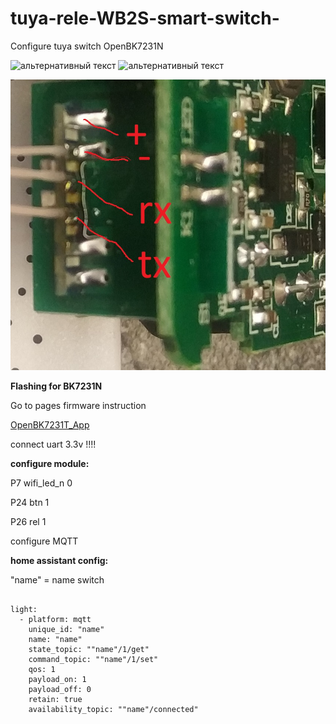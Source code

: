 # tuya-rele-WB2S-smart-switch-

<p>
Configure tuya switch OpenBK7231N
</p>
<img src="https://github.com/Alexxx113/tuya-rele-WB2S-smart-switch-/blob/main/IMG_20220717_025042.jpg" alt="альтернативный текст" />
<img src="https://github.com/Alexxx113/tuya-rele-WB2S-smart-switch-/blob/main/IMG_20220717_025051.jpg" alt="альтернативный текст" />
<p></p>



<img src="https://github.com/Alexxx113/tuya-rele-WB2S-smart-switch-/blob/main/rele%20uart.jpg" alt="альтернативный текст" />

<p></p>
<b>Flashing for <red>BK7231N</red></b>
<p></p>
<p>Go to pages firmware instruction</p>


<a href="https://github.com/openshwprojects/OpenBK7231T_App">OpenBK7231T_App</a>

<p></p>
<p>connect uart 3.3v !!!!</p>


<p></p>
<b>configure module:</b>
<p></p>
<p>P7 wifi_led_n 0</p>
<p>P24 btn 1</p>
<p>P26 rel 1</p>

<p>configure MQTT</p>

<b>home assistant config:</b>
<p>"name" = name switch</p>

<div class="snippet-clipboard-content notranslate position-relative overflow-auto" data-snippet-clipboard-copy-content="">
  <pre class="notranslate">
  <code>
light:
  - platform: mqtt
    unique_id: "name"
    name: "name"
    state_topic: ""name"/1/get"
    command_topic: ""name"/1/set"
    qos: 1
    payload_on: 1
    payload_off: 0
    retain: true
    availability_topic: ""name"/connected"
  </code>
  </pre>
</div>



